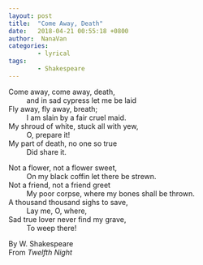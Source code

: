```yaml
---
layout: post
title:  "Come Away, Death"
date:   2018-04-21 00:55:18 +0800
author:  NanaVan
categories:
        - lyrical
tags:
        - Shakespeare
---
```

>
Come away, come away, death,                        <br/>
&nbsp;&nbsp;&nbsp;&nbsp;&nbsp;&nbsp;&nbsp;&nbsp;
    and in sad cypress let me be laid               <br/>
Fly away, fly away, breath;                         <br/>
&nbsp;&nbsp;&nbsp;&nbsp;&nbsp;&nbsp;&nbsp;&nbsp;
    I am slain by a fair cruel maid.                <br/>
My shroud of white, stuck all with yew,             <br/>
&nbsp;&nbsp;&nbsp;&nbsp;&nbsp;&nbsp;&nbsp;&nbsp;
    O, prepare it!                                  <br/>
My part of death, no one so true                    <br/>
&nbsp;&nbsp;&nbsp;&nbsp;&nbsp;&nbsp;&nbsp;&nbsp;
    Did share it.                       

>
Not a flower, not a flower sweet,                   <br/>
&nbsp;&nbsp;&nbsp;&nbsp;&nbsp;&nbsp;&nbsp;&nbsp;
    On my black coffin let there be strewn.         <br/>
Not a friend, not a friend greet                    <br/>
&nbsp;&nbsp;&nbsp;&nbsp;&nbsp;&nbsp;&nbsp;&nbsp;
    My poor corpse, where my bones shall be thrown. <br/>
A thousand thousand sighs to save,                  <br/>
&nbsp;&nbsp;&nbsp;&nbsp;&nbsp;&nbsp;&nbsp;&nbsp;
    Lay me, O, where,                               <br/>
Sad true lover never find my grave,                 <br/>
&nbsp;&nbsp;&nbsp;&nbsp;&nbsp;&nbsp;&nbsp;&nbsp;
    To weep there!                                  


By W. Shakespeare                                   <br/>
From *Twelfth Night*
